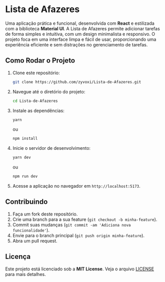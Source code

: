 # Lista de Afazeres

Uma aplicação prática e funcional, desenvolvida com **React** e estilizada com a biblioteca **Material UI**. A Lista de Afazeres permite adicionar tarefas de forma simples e intuitiva, com um design minimalista e responsivo. O projeto foca em uma interface limpa e fácil de usar, proporcionando uma experiência eficiente e sem distrações no gerenciamento de tarefas.

## Como Rodar o Projeto

1. Clone este repositório:

   ```bash
   git clone https://github.com/zyvoxi/Lista-de-Afazeres.git
   ```

2. Navegue até o diretório do projeto:

   ```bash
   cd Lista-de-Afazeres
   ```

3. Instale as dependências:

   ```bash
   yarn
   ```
   ou
   ```bash
   npm install
   ```

4. Inicie o servidor de desenvolvimento:

   ```bash
   yarn dev
   ```
   ou
   ```bash
   npm run dev
   ```

5. Acesse a aplicação no navegador em `http://localhost:5173`.

## Contribuindo

1. Faça um fork deste repositório.
2. Crie uma branch para a sua feature (`git checkout -b minha-feature`).
3. Commit suas mudanças (`git commit -am 'Adiciona nova funcionalidade'`).
4. Envie para o branch principal (`git push origin minha-feature`).
5. Abra um pull request.

## Licença

Este projeto está licenciado sob a **MIT License**. Veja o arquivo [LICENSE](./LICENSE.md) para mais detalhes.
